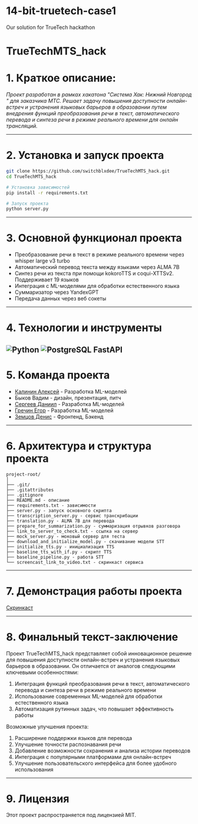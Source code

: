 # 14-bit-truetech-case1
Our solution for TrueTech hackathon

# **TrueTechMTS_hack**

# 1. Краткое описание:  
_Проект разработан в рамках хакатона "Система Хак: Нижний Новгород
" для заказчика МТС. Решает задачу повышения доступности онлайн-встреч и устранения языковых барьеров в образовании путем внедрения функций преобразования речи в текст, автоматического перевода и синтеза речи в режиме реального времени для онлайн трансляций._

---

# 2. Установка и запуск проекта

```bash
git clone https://github.com/switchblxdee/TrueTechMTS_hack.git
cd TrueTechMTS_hack

# Установка зависимостей
pip install -r requirements.txt

# Запуск проекта
python server.py
```

---

# 3. Основной функционал проекта

- Преобразование речи в текст в режиме реального времени через whisper large v3 turbo
- Автоматический перевод текста между языками через ALMA 7B
- Синтез речи из текста при помощи kokoroTTS и coqui-XTTSv2. Поддерживает 19 языков
- Интеграция с ML-моделями для обработки естественного языка
- Суммаризатор через YandexGPT
- Передача данных через веб сокеты

---

# 4. Технологии и инструменты

![Python](https://img.shields.io/badge/Python-3.10-blue?logo=python)
![PostgreSQL](https://img.shields.io/badge/PostgreSQL-15-blue?logo=postgresql)
FastAPI
---

# 5. Команда проекта
- [Калинин Алексей](https://github.com/ItamMigel) - Разработка ML-моделей
- Быков Вадим - дизайн, презентация, питч
- [Сергеев Даниил](https://github.com/DaniilSergeev17) - Разработка ML-моделей
- [Гречин Егор](https://github.com/switchblxdee) - Разработка ML-моделей
- [Земцов Денис](https://github.com/zemdenalex) - Фронтенд, Бэкенд

---

# 6. Архитектура и структура проекта

```
project-root/
│
├── .git/
├── .gitattributes
├── .gitignore
├── README.md - описание
├── requirements.txt - зависимости
├── server.py - запуск основного скрипта
├── transcription_server.py - сервис транскрибации
├── translation.py - ALMA 7B для перевода
├── prepare_for_summarization.py - суммаризация отрывков разговора
├── link_to_server_to_check.txt - ссылка на сервер
├── mock_server.py - моковый сервер для теста
├── download_and_initialize_model.py - скачивание модели STT
├── initialize_tts.py - инициализация TTS
├── baseline_tts_with_if.py - скрипт TTS
├── baseline_pipeline.py - работа STT
└── screencast_link_to_video.txt - скринкаст сервиса
```
---

# 7. Демонстрация работы проекта


[Скринкаст](https://drive.google.com/drive/folders/1fhTvMn2twO0iX-jF0loy_0-w4jU5Q4Qy?usp=sharing)

---

# 8. Финальный текст-заключение

Проект TrueTechMTS_hack представляет собой инновационное решение для повышения доступности онлайн-встреч и устранения языковых барьеров в образовании. Он отличается от аналогов следующими ключевыми особенностями:

1. Интеграция функций преобразования речи в текст, автоматического перевода и синтеза речи в режиме реального времени
2. Использование современных ML-моделей для обработки естественного языка
3. Автоматизация рутинных задач, что повышает эффективность работы

Возможные улучшения проекта:

1. Расширение поддержки языков для перевода
2. Улучшение точности распознавания речи
3. Добавление возможности сохранения и анализа истории переводов
4. Интеграция с популярными платформами для онлайн-встреч
5. Улучшение пользовательского интерфейса для более удобного использования

---

# 9. Лицензия

Этот проект распространяется под лицензией MIT.